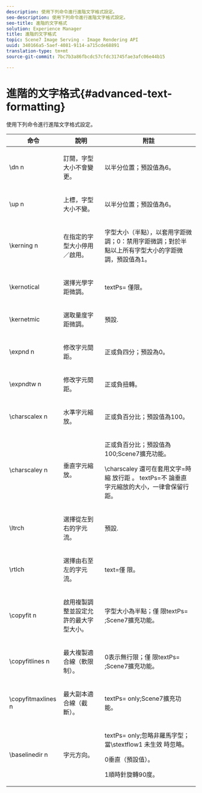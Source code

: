 ```yaml
---
description: 使用下列命令進行進階文字格式設定。
seo-description: 使用下列命令進行進階文字格式設定。
seo-title: 進階的文字格式
solution: Experience Manager
title: 進階的文字格式
topic: Scene7 Image Serving - Image Rendering API
uuid: 340166a5-5aef-4081-9114-a715cde68891
translation-type: tm+mt
source-git-commit: 7bc7b3a86fbcdc57cfdc31745fae3afc06e44b15

---
```



# 進階的文字格式{#advanced-text-formatting}

使用下列命令進行進階文字格式設定。

<table id="table_43B2EB887C0F471BB60C23B570E7D3D2"> 
 <thead> 
  <tr> 
   <th class="entry"> 命令 </th> 
   <th class="entry"> 說明 </th> 
   <th class="entry"> 附註 </th> 
  </tr> 
 </thead>
 <tbody> 
  <tr> 
   <td> <span class="codeph"> \dn <span class="varname"> n </span></span> </td> 
   <td> <p>訂閱，字型大小不會變更。 </p> </td> 
   <td> <p>以半分位置；預設值為6。 </p> </td> 
  </tr> 
  <tr> 
   <td> <span class="codeph"> \up <span class="varname"> n </span></span> </td> 
   <td> <p>上標，字型大小不變。 </p> </td> 
   <td> <p>以半分位置；預設值為6。 </p> </td> 
  </tr> 
  <tr> 
   <td> <span class="codeph"> \kerning <span class="varname"> n </span></span> </td> 
   <td> <p>在指定的字型大小停用／啟用。 </p> </td> 
   <td> <p>字型大小（半點），以套用字距微調；0：禁用字距微調；對於半點以上所有字型大小的字距微調，預設值為1。 </p> </td> 
  </tr> 
  <tr> 
   <td> <span class="codeph"> \kernotical </span> </td> 
   <td> <p>選擇光學字距微調。 </p> </td> 
   <td> <p> <span class="codeph"> textPs= </span> 僅限。 </p> </td> 
  </tr> 
  <tr> 
   <td> <span class="codeph"> \kernetmic </span> </td> 
   <td> <p>選取量度字距微調。 </p> </td> 
   <td> <p>預設. </p> </td> 
  </tr> 
  <tr> 
   <td> <span class="codeph"> \expnd <span class="varname"> n </span></span> </td> 
   <td> <p>修改字元間距。 </p> </td> 
   <td> <p>正或負四分；預設為0。 </p> </td> 
  </tr> 
  <tr> 
   <td> <span class="codeph"> \expndtw <span class="varname"> n </span></span> </td> 
   <td> <p>修改字元間距。 </p> </td> 
   <td> <p>正或負扭轉。 </p> </td> 
  </tr> 
  <tr> 
   <td> <span class="codeph"> \charscalex <span class="varname"> n </span></span> </td> 
   <td> <p>水準字元縮放。 </p> </td> 
   <td> <p>正或負百分比；預設值為100。 </p> </td> 
  </tr> 
  <tr> 
   <td> <span class="codeph"> \charscaley <span class="varname"> n </span></span> </td> 
   <td> <p>垂直字元縮放。 </p> </td> 
   <td> <p>正或負百分比；預設值為100;Scene7擴充功能。 </p> <p> <span class="codeph"> \charscaley </span> 還可在套用文字=時縮 <span class="codeph"> 放行距 </span>。 <span class="codeph"> textPs=不 </span> 論垂直字元縮放的大小，一律會保留行距。 </p> </td> 
  </tr> 
  <tr> 
   <td> <span class="codeph"> \ltrch </span> </td> 
   <td> <p>選擇從左到右的字元流。 </p> </td> 
   <td> <p>預設. </p> </td> 
  </tr> 
  <tr> 
   <td> <span class="codeph"> \rtlch </span> </td> 
   <td> <p>選擇由右至左的字元流。 </p> </td> 
   <td> <p> <span class="codeph"> text=僅 </span> 限。 </p> </td> 
  </tr> 
  <tr> 
   <td> <span class="codeph"> \copyfit <span class="varname"> n </span></span> </td> 
   <td> <p>啟用複製調整並設定允許的最大字型大小。 </p> </td> 
   <td> <p>字型大小為半點；僅 <span class="codeph"> 限textPs= </span> ;Scene7擴充功能。 </p> </td> 
  </tr> 
  <tr> 
   <td> <span class="codeph"> \copyfitlines <span class="varname"> n </span></span> </td> 
   <td> <p>最大複製適合線（軟限制）。 </p> </td> 
   <td> <p>0表示無行限；僅 <span class="codeph"> 限textPs= </span> ;Scene7擴充功能。 </p> </td> 
  </tr> 
  <tr> 
   <td> <span class="codeph"> \copyfitmaxlines <span class="varname"> n </span></span> </td> 
   <td> <p>最大副本適合線（截斷）。 </p> </td> 
   <td> <p> <span class="codeph"> textPs= </span> only;Scene7擴充功能。 </p> </td> 
  </tr> 
  <tr> 
   <td> <span class="codeph"> \baselinedir <span class="varname"> n </span></span> </td> 
   <td> <p>字元方向。 </p> </td> 
   <td> <p> <span class="codeph"> textPs= </span> only;忽略非羅馬字型；當\stextflow1 <span class="codeph"> 未生效 </span> 時忽略。 </p> <p>0垂直（預設值）。 </p> <p>1順時針旋轉90度。 </p> </td> 
  </tr> 
 </tbody> 
</table>

